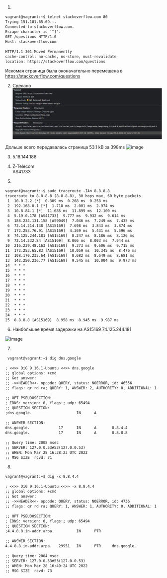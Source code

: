 
1. 
```
vagrant@vagrant:~$ telnet stackoverflow.com 80
Trying 151.101.65.69...
Connected to stackoverflow.com.
Escape character is '^]'.
GET /questions HTTP/1.0
Host: stackoverflow.com

HTTP/1.1 301 Moved Permanently
cache-control: no-cache, no-store, must-revalidate
location: https://stackoverflow.com/questions
```
Искомая страница была оконачательно перемещена в https://stackoverflow.com/questions

2. Сделано
![Скриншот](https://github.com/ugolyokk/devops-netology/blob/954f48df6c7ec7e72755391ce57d8c99e1457576/homework/3.6/http.jpg)

Дольше всего передавалась страница 53.1 kB за 398ms
![image](https://user-images.githubusercontent.com/98211990/160437214-7216ca8c-bee5-4450-9f4f-c820c4b5796f.png)

3. 5.18.144.188

4. Z-Telecom <br/>
    AS41733
    
5. 
```
vagrant@vagrant:~$ sudo traceroute -IAn 8.8.8.8
traceroute to 8.8.8.8 (8.8.8.8), 30 hops max, 60 byte packets
 1  10.0.2.2 [*]  0.309 ms  0.268 ms  0.258 ms
 2  192.168.0.1 [*]  1.718 ms  2.001 ms  2.974 ms
 3  10.8.84.1 [*]  11.685 ms  11.899 ms  12.100 ms
 4  5.19.0.178 [AS41733]  9.777 ms  9.932 ms  9.614 ms
 5  188.234.131.158 [AS9049]  7.046 ms  7.249 ms  7.435 ms
 6  72.14.214.138 [AS15169]  7.698 ms  3.843 ms  3.874 ms
 7  172.253.76.91 [AS15169]  4.369 ms  5.431 ms  5.596 ms
 8  74.125.244.181 [AS15169]  8.247 ms  8.186 ms  8.126 ms
 9  72.14.232.84 [AS15169]  8.066 ms  8.003 ms  7.944 ms
10  216.239.48.163 [AS15169]  9.373 ms  9.606 ms  9.715 ms
11  172.253.65.83 [AS15169]  10.059 ms  10.345 ms  8.476 ms
12  108.170.235.64 [AS15169]  8.682 ms  8.649 ms  8.681 ms
13  142.250.236.77 [AS15169]  9.545 ms  10.004 ms  9.973 ms
14  * * *
15  * * *
16  * * *
17  * * *
18  * * *
19  * * *
20  * * *
21  * * *
22  * * *
23  * * *
24  * * *
25  8.8.8.8 [AS15169]  8.958 ms  8.945 ms  9.987 ms
```
6. Наибольшее время задержки на AS15169  74.125.244.181

![image](https://user-images.githubusercontent.com/98211990/160445184-ea9cd86e-76c7-4997-8222-07539f2a2b69.png)


7.
```
 vagrant@vagrant:~$ dig dns.google

; <<>> DiG 9.16.1-Ubuntu <<>> dns.google
;; global options: +cmd
;; Got answer:
;; ->>HEADER<<- opcode: QUERY, status: NOERROR, id: 46556
;; flags: qr rd ra; QUERY: 1, ANSWER: 2, AUTHORITY: 0, ADDITIONAL: 1

;; OPT PSEUDOSECTION:
; EDNS: version: 0, flags:; udp: 65494
;; QUESTION SECTION:
;dns.google.                    IN      A

;; ANSWER SECTION:
dns.google.             17      IN      A       8.8.4.4
dns.google.             17      IN      A       8.8.8.8

;; Query time: 2008 msec
;; SERVER: 127.0.0.53#53(127.0.0.53)
;; WHEN: Mon Mar 28 16:38:23 UTC 2022
;; MSG SIZE  rcvd: 71
```

8.
```
vagrant@vagrant:~$ dig -x 8.8.4.4

; <<>> DiG 9.16.1-Ubuntu <<>> -x 8.8.4.4
;; global options: +cmd
;; Got answer:
;; ->>HEADER<<- opcode: QUERY, status: NOERROR, id: 4736
;; flags: qr rd ra; QUERY: 1, ANSWER: 1, AUTHORITY: 0, ADDITIONAL: 1

;; OPT PSEUDOSECTION:
; EDNS: version: 0, flags:; udp: 65494
;; QUESTION SECTION:
;4.4.8.8.in-addr.arpa.          IN      PTR

;; ANSWER SECTION:
4.4.8.8.in-addr.arpa.   29951   IN      PTR     dns.google.

;; Query time: 2004 msec
;; SERVER: 127.0.0.53#53(127.0.0.53)
;; WHEN: Mon Mar 28 16:49:24 UTC 2022
;; MSG SIZE  rcvd: 73
```


